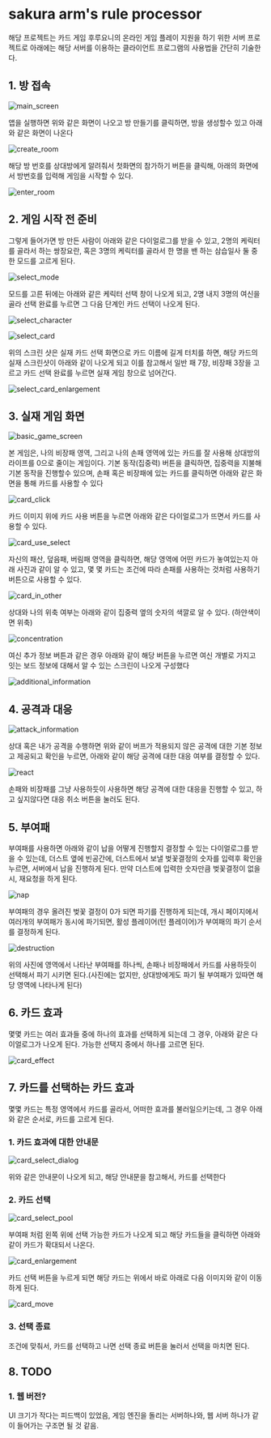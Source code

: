 # sakura arm's rule processor
해당 프로젝트는 카드 게임 후루요니의 온라인 게임 플레이 지원을 하기 위한 서버 프로젝트로 아래에는 해당 서버를 이용하는 클라이언트 프로그램의 사용법을 간단히 기술한다.

## 1. 방 접속
![main_screen](/image_for_readme/1_connect%20room/1_main_screen.PNG)

앱을 실행하면 위와 같은 화면이 나오고 방 만들기를 클릭하면, 방을 생성할수 있고 아래와 같은 화면이 나온다

![create_room](/image_for_readme/1_connect%20room/2_create_room.PNG)  

해당  방 번호를 상대방에게 알려줘서 첫화면의 참가하기 버튼을 클릭해, 아래의 화면에서 방번호를 입력해 게임을 시작할 수 있다.

![enter_room](/image_for_readme/1_connect%20room/3_enter_room.PNG)  

## 2. 게임 시작 전 준비
그렇게 들어가면 방 만든 사람이 아래와 같은 다이얼로그를 받을 수 있고, 2명의 케릭터를 골라서 하는 쌍장요란, 혹은 3명의 케릭터를 골라서 한
명을 밴 하는 삼습일사 둘 중 한 모드를 고르게 된다.

![select_mode](/image_for_readme/2_before_game_start/1_select_mode.PNG) 

모드를 고른 뒤에는 아래와 같은 케릭터 선택 창이 나오게 되고, 2명 내지 3명의 여신을 골라 선택 완료를 누르면 그 다음 단계인 카드 선택이 나오게 된다.  

![select_character](/image_for_readme/2_before_game_start/2_select_character.PNG)  

![select_card](/image_for_readme/2_before_game_start/3_select_card.PNG)

위의 스크린 샷은 실재 카드 선택 화면으로 카드 이름에 길게 터치를 하면, 해당 카드의 실재 스크린샷이 아래와 같이 나오게 되고 이를 참고해서 일반 패 7장, 비장패 3장을 고르고 카드 선택 완료를 누르면 실재 게임 창으로 넘어간다.  

![select_card_enlargement](/image_for_readme/2_before_game_start/4_select_card_enlargement.PNG)

## 3. 실재 게임 화면  
![basic_game_screen](/image_for_readme/3_basic_game_information/1_basic_game_screen.PNG)

본 게임은, 나의 비장패 영역, 그리고 나의 손패 영역에 있는 카드를 잘 사용해 상대방의 라이프를 0으로 줄이는 게임이다.
기본 동작(집중력) 버튼을 클릭하면, 집중력을 지불해 기본 동작을 진행할수 있으며, 손패 혹은 비장패에 있는 카드를 클릭하면 아래와 같은 화면을 통해
카드를 사용할 수 있다  

![card_click](/image_for_readme/3_basic_game_information/2_card_click.PNG)  

카드 이미지 위에 카드 사용 버튼을 누르면 아래와 같은 다이얼로그가 뜨면서 카드를 사용할 수 있다.  

![card_use_select](/image_for_readme/3_basic_game_information/3_card_use.PNG)

자신의 패산, 덮음패, 버림패 영역을 클릭하면, 해당 영역에 어떤 카드가 놓여있는지 아래 사진과 같이 알 수 있고, 몇 몇 카드는 조건에 따라 손패를 사용하는 것처럼 사용하기 버튼으로 사용할 수 있다.

![card_in_other](/image_for_readme/3_basic_game_information/4_card_image_in_other.PNG)

상대와 나의 위축 여부는 아래와 같이 집중력 옆의 숫자의 색깔로 알 수 있다. (하얀색이면 위축)

![concentration](/image_for_readme/3_basic_game_information/5_cocentration.jpg)  

여신 추가 정보 버튼과 같은 경우 아래와 같이 해당 버튼을 누르면 여신 개별로 가지고 잇는 보드 정보에 대해서 알 수 있는 스크린이 나오게 구성했다

![additional_information](/image_for_readme/3_basic_game_information/6_addtional_information.PNG)  

## 4. 공격과 대응
![attack_information](/image_for_readme/4_attack/1_attack_information.PNG)  

상대 혹은 내가 공격을 수행하면 위와 같이 버프가 적용되지 않은 공격에 대한 기본 정보고 제공되고 확인을 누르면, 아래와 같이 해당 공격에 대한 
대응 여부를 결정할 수 있다.  

![react](/image_for_readme/4_attack/2_react.PNG)

손패와 비장패를 그냥 사용하듯이 사용하면 해당 공격에 대한 대응을 진행할 수 있고, 하고 싶지않다면 대응 취소 버튼을 눌러도 된다.  

## 5. 부여패

부여패를 사용하면 아래와 같이 납을 어떻게 진행할지 결정할 수 있는 다이얼로그를 받을 수 있는데, 더스트 옆에 빈공간에, 더스트에서
보낼 벚꽃결정의 숫자를 입력후 확인을 누르면, 서버에서 납을 진행하게 된다. 만약 더스트에 입력한 숫자만큼 벚꽃결정이 없을시, 재요청을 하게 된다.

![nap](/image_for_readme/5_enchantment/1_nap.PNG)  

부여패의 경우 올려진 벚꽃 결정이 0가 되면 파기를 진행하게 되는데, 개시 페이지에서 여러개의 부여패가 동시에 파기되면, 활성 플레이어(턴 플레이어)가
부여패의 파기 순서를 결정하게 된다.

![destruction](/image_for_readme/5_enchantment/2_destruction.PNG)  

위의 사진에 영역에서 나타난 부여패를 하나씩, 손패나 비장패에서 카드를 사용하듯이 선택해서 파기 시키면 된다.(사진에는 없지만, 
상대방에게도 파기 될 부여패가 있따면 해당 영역에 나타나게 된다)

## 6. 카드 효과

몇몇 카드는 여러 효과들 중에 하나의 효과를 선택하게 되는데 그 경우, 아래와 같은 다이얼로그가 나오게 된다. 가능한 선택지 중에서 하나를 고르면 된다.

![card_effect](/image_for_readme/6_card_effect/1_select_card_effect.png)

## 7. 카드를 선택하는 카드 효과  

몇몇 카드는 특정 영역에서 카드를 골라서, 어떠한 효과를 불러일으키는데, 그 경우 아래와 같은 순서로, 카드를 고르게 된다.  


### 1. 카드 효과에 대한 안내문
![card_select_dialog](/image_for_readme/7_card_effect_card_select/1_card_select_dialog.jpg)   

위와 같은 안내문이 나오게 되고, 해당 안내문을 참고해서, 카드를 선택한다  

### 2. 카드 선택
![card_select_pool](/image_for_readme/7_card_effect_card_select/2_card_select_pool.jpg)  

부여패 처럼 왼쪽 위에 선택 가능한 카드가 나오게 되고 해당 카드들을 클릭하면 아래와 같이 카드가 확대되서 나온다.

![card_enlargement](/image_for_readme/7_card_effect_card_select/3_card_enlargement_select.jpg)  

카드 선택 버튼을 누르게 되면 해당 카드는 위에서 바로 아래로 다음 이미지와 같이 이동하게 된다.  

![card_move](/image_for_readme/7_card_effect_card_select/4_card_move.jpg)  

### 3. 선택 종료  

조건에 맞춰서, 카드를 선택하고 나면 선택 종료 버튼을 눌러서 선택을 마치면 된다.  

## 8. TODO
### 1. 웹 버전?
UI 크기가 작다는 피드백이 있었음, 게임 엔진을 돌리는 서버하나와, 웹 서버 하나가 같이 들어가는 구조면 될 것 같음.















